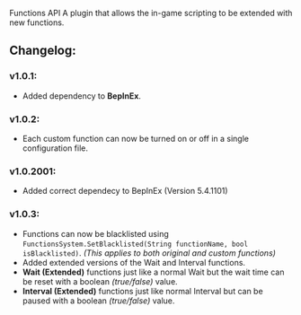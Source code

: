 Functions API
A plugin that allows the in-game scripting to be extended with new functions.


## Changelog:
### v1.0.1:
- Added dependency to **BepInEx**.
### v1.0.2:
- Each custom function can now be turned on or off in a single configuration file.
### v1.0.2001:
- Added correct dependecy to BepInEx (Version 5.4.1101)
### v1.0.3:
- Functions can now be blacklisted using `FunctionsSystem.SetBlacklisted(String functionName, bool isBlacklisted)`. *(This applies to both original and custom functions)*
- Added extended versions of the Wait and Interval functions.
- **Wait (Extended)** functions just like a normal Wait but the wait time can be reset with a boolean *(true/false)* value.
- **Interval (Extended)** functions just like normal Interval but can be paused with a boolean *(true/false)* value.